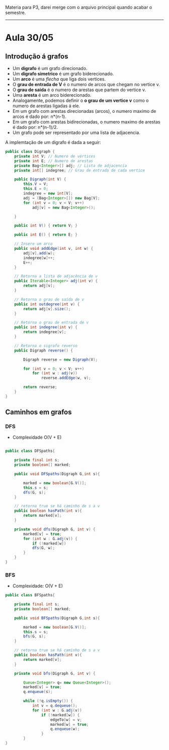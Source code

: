 Materia para P3, darei merge com o arquivo principal quando acabar o semestre.

---

# Aula 30/05

## Introdução á grafos

- Um **digrafo** é um grafo direcionado.
- Um **digrafo simetrico** é um grafo biderecionado.
- Um **arco** é uma *flecha* que liga dois vertices.
- O **grau de entrada de V** é o numero de arcos que chegam no vertice v.
- O **grau de saida** é o numero de arestas que partem do vertice v.
- Uma **aresta** é um arco biderecionado.
- Analogamente, podemos definir o **o grau de um vertice v** como o numero de arestas ligadas á ele.
- Em um grafo com arestas direcionadas (arcos), o numero maximo de arcos é dado por: n*(n-1).
- Em um grafo com arestas bidirecionadas, o numero maximo de arestas é dado por: n*(n-1)/2.
- Um grafo pode ser representado por uma lista de adjacencia.

A implemtação de um digrafo é dada a seguir:

```java
public class Digraph {
	private int V; // Numero de vértices
	private int E; // Numero de arestas
	private Bag<Integer>[] adj; // Lista de adjacencia
	private int[] indegree; // Grau de entrada de cada vertice

	public Digraph(int V) {
		this.V = V;
		this.E = 0;
		indegree = new int[V];
		adj = (Bag<Integer>[]) new Bag[V];
		for (int v = 0; v < V; v++)
			adj[v] = new Bag<Integer>();

	}

	public int V() { return V; }

	public int E() { return E; }

	// Insere um arco
	public void addEdge(int v, int w) {
		adj[v].add(w);
		indegree[w]++;
		E++;
	}

	// Retorna a lista de adjacência de v
	public Iterable<Integer> adj(int v) {
		return adj[v];
	}

	// Retorna o grau de saída de v
	public int outdegree(int v) {
		return adj[v].size();
	}

	// Retorna o grau de entrada de v
	public int indegree(int v) {
		return indegree[v];
	}

	// Retorna o sigrafo reverso
	public Digraph reverse() {

		Digraph reverse = new Digraph(V);

		for (int v = 0; v < V; v++)
			for (int w : adj(v))
				reverse.addEdge(w, v);

		return reverse;
	}
}

```

## Caminhos em grafos

### DFS

- Complexidade O(V + E)

```java

public class DFSpaths{

	private final int s;
	private boolean[] marked;

	public void DFSpaths(Digraph G,int s){

		marked = new boolean[G.V()];
		this.s = s;
		dfs(G, s);
	}

	// retorna true se há caminho de s a v
	public boolean hasPath(int v){
		return marked[v];
	}

	private void dfs(Digraph G, int v) {
		marked[v] = true;
		for (int w : G.adj(v)) {
			if (!marked[w])
			dfs(G, w);
		}
	}
}

```

### BFS

- Complexidade: O(V + E)

```java
public class BFSpaths{

	private final int s;
	private boolean[] marked;

	public void BFSpaths(Digraph G,int s){

		marked = new boolean[G.V()];
		this.s = s;
		bfs(G, s);
	}

	// retorna true se há caminho de s a v
	public boolean hasPath(int v){
		return marked[v];
	}

	private void bfs(Digraph G, int v) {

		Queue<Integer> q= new Queue<Integer>();
		marked[v] = true;
		q.enqueue(s);

		while (!q.isEmpty()) {
			int v = q.dequeue();
			for (int w : G.adj(v))
				if (!marked[w]) {
					edgeTo[w] = v;
					marked[w] = true;
					q.enqueue(w);
				}
		}
}

```
